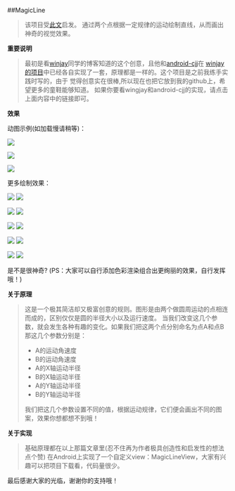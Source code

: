 ##MagicLine
>该项目受[此文](http://mp.weixin.qq.com/s/FieNhelCar1cZjhBS28ymQ)启发。
通过两个点根据一定规律的运动绘制直线，从而画出神奇的视觉效果。

**重要说明**
>最初是看[winjay](https://github.com/wingjay)同学的博客知道的这个创意，且他和[android-cjj](https://github.com/android-cjj)在
[winjay的项目](https://github.com/wingjay/WJMagicCurveView)中已经各自实现了一套，原理都是一样的。这个项目是之前我练手实践时写的，由于
觉得创意实在很棒,所以现在也把它放到我的github上，希望更多的童鞋能够知道。
如果你要看wingjay和android-cjj的实现，请点击上面内容中的链接即可。

**效果**

动图示例(如加载慢请稍等)：

![](https://github.com/zhangyuChen1991/some_sources/blob/master/magicline/draw1-1.gif)

![](https://github.com/zhangyuChen1991/some_sources/blob/master/magicline/draw5-1.gif)

![](https://github.com/zhangyuChen1991/some_sources/blob/master/magicline/draw9_1.gif)

更多绘制效果：

![](https://github.com/zhangyuChen1991/some_sources/blob/master/magicline/ml1.png)
![](https://github.com/zhangyuChen1991/some_sources/blob/master/magicline/ml2.png)

![](https://github.com/zhangyuChen1991/some_sources/blob/master/magicline/ml3.png)
![](https://github.com/zhangyuChen1991/some_sources/blob/master/magicline/ml4.png)

![](https://github.com/zhangyuChen1991/some_sources/blob/master/magicline/ml5.png)
![](https://github.com/zhangyuChen1991/some_sources/blob/master/magicline/ml6.png)

![](https://github.com/zhangyuChen1991/some_sources/blob/master/magicline/ml7.png)
![](https://github.com/zhangyuChen1991/some_sources/blob/master/magicline/ml8.png)

![](https://github.com/zhangyuChen1991/some_sources/blob/master/magicline/ml9.png)
![](https://github.com/zhangyuChen1991/some_sources/blob/master/magicline/ml10.png)

是不是很神奇?
(PS：大家可以自行添加色彩渲染组合出更绚丽的效果，自行发挥哦！)

**关于原理**
>这是一个极其简洁却又极富创意的规则。图形是由两个做圆周运动的点相连而成的，区别仅仅是圆的半径大小以及运行速度。
当我们改变这几个参数，就会发生各种有趣的变化。如果我们把这两个点分别命名为点A和点B
那这几个参数分别是：
>* A的运动角速度
>* B的运动角速度
>* A的X轴运动半径
>* B的X轴运动半径
>* A的Y轴运动半径
>* B的Y轴运动半径
>
>我们把这几个参数设置不同的值，根据运动规律，它们便会画出不同的图案，效果你想都想不到哦！

**关于实现**
>基础原理都在以上那篇文章里(忍不住再为作者极具创造性和启发性的想法点个赞)
在Android上实现了一个自定义view：MagicLineView，大家有兴趣可以把项目下载看，代码量很少。

最后感谢大家的光临，谢谢你的支持哦！
